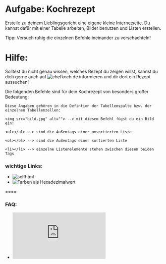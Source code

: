 Aufgabe: Kochrezept
====

Erstelle zu deinem Lieblingsgericht eine eigene kleine Internetseite. Du kannst dafür mit einer Tabelle arbeiten, Bilder benutzen und Listen erstellen.

Tipp: Versuch ruhig die einzelnen Befehle ineinander zu verschachteln!


Hilfe:
====

Solltest du nicht genau wissen, welches Rezept du zeigen willst, kannst du dich gerne auch auf ![chefkoch.de](https://www.chefkoch.de/) informieren und dir dort ein Rezept aussuchen!


Die folgenden Befehle sind für dein Kochrezept von besonders großer Bedeutung:


```
Diese Angaben gehören in die Defintion der Tabellenspalte bzw. der einzelnen Tabellenzellen:

<img src="bild.jpg" alt=""> --> mit diesem Befehl fügst du ein Bild ein!

<ul></ul> --> sind die Außentags einer unsortierten Liste

<ol></ol> --> sind die Außentags einer sortierten Liste

<li></li> --> einzelne Listenelemente stehen zwischen diesen beiden Tags

```



### wichtige Links:
* ![selfhtml](https://bit.ly/1gjBmCs)
* ![Farben als Hexadezimalwert](https://bit.ly/15VYjEu)


====

### FAQ:
* ![Link zum FAQ](https://github.com/cartz/schule/blob/master/faq.md)